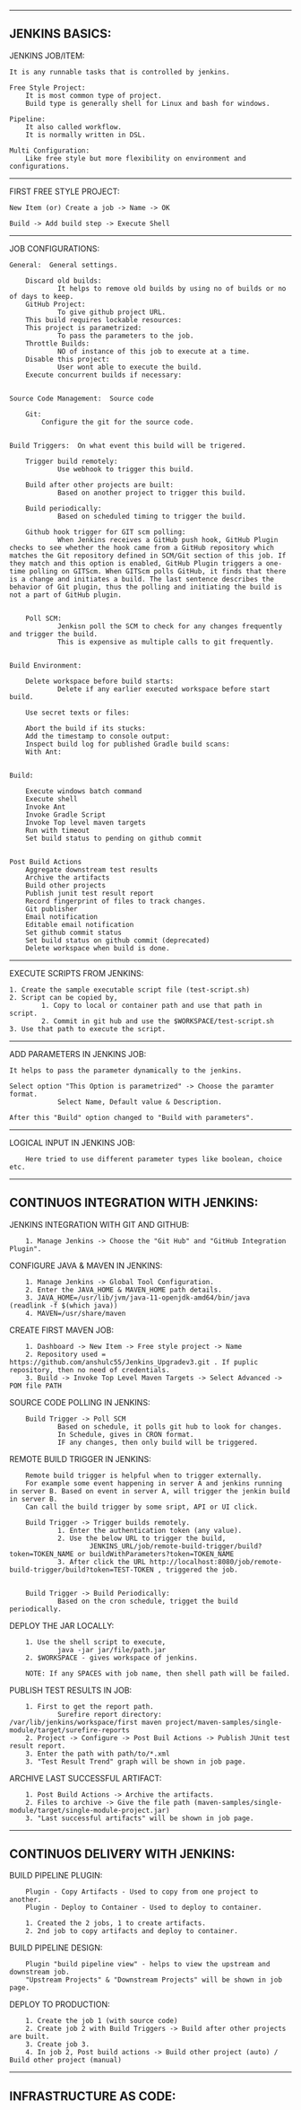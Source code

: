 
---------------------------------------------------------------------------------------------------------
JENKINS BASICS: 
---------------------------------------------------------------------------------------------------------

JENKINS JOB/ITEM: 

    It is any runnable tasks that is controlled by jenkins. 

    Free Style Project: 
        It is most common type of project. 
        Build type is generally shell for Linux and bash for windows. 
    
    Pipeline: 
        It also called workflow. 
        It is normally written in DSL. 
    
    Multi Configuration: 
        Like free style but more flexibility on environment and configurations. 

---------------------------------------------------------------------------------------------------------

FIRST FREE STYLE PROJECT: 


    New Item (or) Create a job -> Name -> OK 

    Build -> Add build step -> Execute Shell 

---------------------------------------------------------------------------------------------------------

JOB CONFIGURATIONS: 


    General:  General settings. 

        Discard old builds: 
                It helps to remove old builds by using no of builds or no of days to keep.
        GitHub Project:
                To give github project URL. 
        This build requires lockable resources: 
        This project is parametrized: 
                To pass the parameters to the job. 
        Throttle Builds: 
                NO of instance of this job to execute at a time. 
        Disable this project: 
                User wont able to execute the build. 
        Execute concurrent builds if necessary: 


    Source Code Management:  Source code

        Git: 
            Configure the git for the source code. 


    Build Triggers:  On what event this build will be trigered. 

        Trigger build remotely: 
                Use webhook to trigger this build.

        Build after other projects are built:
                Based on another project to trigger this build. 

        Build periodically:
                Based on scheduled timing to trigger the build. 

        Github hook trigger for GIT scm polling: 
                When Jenkins receives a GitHub push hook, GitHub Plugin checks to see whether the hook came from a GitHub repository which matches the Git repository defined in SCM/Git section of this job. If they match and this option is enabled, GitHub Plugin triggers a one-time polling on GITScm. When GITScm polls GitHub, it finds that there is a change and initiates a build. The last sentence describes the behavior of Git plugin, thus the polling and initiating the build is not a part of GitHub plugin.


        Poll SCM:
                Jenkisn poll the SCM to check for any changes frequently and trigger the build.
                This is expensive as multiple calls to git frequently. 


    Build Environment: 

        Delete workspace before build starts: 
                Delete if any earlier executed workspace before start build. 

        Use secret texts or files: 

        Abort the build if its stucks: 
        Add the timestamp to console output:
        Inspect build log for published Gradle build scans:
        With Ant: 


    Build: 

        Execute windows batch command 
        Execute shell 
        Invoke Ant 
        Invoke Gradle Script 
        Invoke Top level maven targets 
        Run with timeout 
        Set build status to pending on github commit 


    Post Build Actions 
        Aggregate downstream test results 
        Archive the artifacts 
        Build other projects 
        Publish junit test result report
        Record fingerprint of files to track changes.
        Git publisher
        Email notification
        Editable email notification
        Set github commit status 
        Set build status on github commit (deprecated)
        Delete workspace when build is done.


---------------------------------------------------------------------------------------------------------

EXECUTE SCRIPTS FROM JENKINS:


    1. Create the sample executable script file (test-script.sh)
    2. Script can be copied by,
            1. Copy to local or container path and use that path in script. 
            2. Commit in git hub and use the $WORKSPACE/test-script.sh 
    3. Use that path to execute the script.


---------------------------------------------------------------------------------------------------------

ADD PARAMETERS IN JENKINS JOB: 

    It helps to pass the parameter dynamically to the jenkins. 

    Select option "This Option is parametrized" -> Choose the paramter format. 
                Select Name, Default value & Description. 
    
    After this "Build" option changed to "Build with parameters".

---------------------------------------------------------------------------------------------------------

LOGICAL INPUT IN JENKINS JOB:

        Here tried to use different parameter types like boolean, choice etc. 


---------------------------------------------------------------------------------------------------------
CONTINUOS INTEGRATION WITH JENKINS: 
---------------------------------------------------------------------------------------------------------

JENKINS INTEGRATION WITH GIT AND GITHUB: 

        1. Manage Jenkins -> Choose the "Git Hub" and "GitHub Integration Plugin".
        

CONFIGURE JAVA & MAVEN IN JENKINS: 

        1. Manage Jenkins -> Global Tool Configuration. 
        2. Enter the JAVA_HOME & MAVEN_HOME path details. 
        3. JAVA_HOME=/usr/lib/jvm/java-11-openjdk-amd64/bin/java  (readlink -f $(which java))
        4. MAVEN=/usr/share/maven


CREATE FIRST MAVEN JOB: 

        1. Dashboard -> New Item -> Free style project -> Name 
        2. Repository used = https://github.com/anshulc55/Jenkins_Upgradev3.git . If puplic repository, then no need of credentials. 
        3. Build -> Invoke Top Level Maven Targets -> Select Advanced -> POM file PATH


SOURCE CODE POLLING IN JENKINS: 

        Build Trigger -> Poll SCM 
                Based on schedule, it polls git hub to look for changes. 
                In Schedule, gives in CRON format.
                IF any changes, then only build will be triggered. 


REMOTE BUILD TRIGGER IN JENKINS:

        Remote build trigger is helpful when to trigger externally. 
        For example some event happening in server A and jenkins running in server B. Based on event in server A, will trigger the jenkin build in server B. 
        Can call the build trigger by some sript, API or UI click.

        Build Trigger -> Trigger builds remotely. 
                1. Enter the authentication token (any value).
                2. Use the below URL to trigger the build, 
                        JENKINS_URL/job/remote-build-trigger/build?token=TOKEN_NAME or buildWithParameters?token=TOKEN_NAME
                3. After click the URL http://localhost:8080/job/remote-build-trigger/build?token=TEST-TOKEN , triggered the job.
        

        Build Trigger -> Build Periodically: 
                Based on the cron schedule, trigget the build periodically. 


DEPLOY THE JAR LOCALLY: 

        1. Use the shell script to execute,
                java -jar jar/file/path.jar 
        2. $WORKSPACE - gives workspace of jenkins. 

        NOTE: If any SPACES with job name, then shell path will be failed. 


PUBLISH TEST RESULTS IN JOB: 

        1. First to get the report path. 
                Surefire report directory: /var/lib/jenkins/workspace/first maven project/maven-samples/single-module/target/surefire-reports
        2. Project -> Configure -> Post Buil Actions -> Publish JUnit test result report.
        3. Enter the path with path/to/*.xml
        3. "Test Result Trend" graph will be shown in job page. 


ARCHIVE LAST SUCCESSFUL ARTIFACT: 

        1. Post Build Actions -> Archive the artifacts.
        2. Files to archive -> Give the file path (maven-samples/single-module/target/single-module-project.jar)
        3. "Last successful artifacts" will be shown in job page. 


---------------------------------------------------------------------------------------------------------
CONTINUOS DELIVERY WITH JENKINS: 
---------------------------------------------------------------------------------------------------------

BUILD PIPELINE PLUGIN: 

        Plugin - Copy Artifacts - Used to copy from one project to another. 
        Plugin - Deploy to Container - Used to deploy to container. 

        1. Created the 2 jobs, 1 to create artifacts. 
        2. 2nd job to copy artifacts and deploy to container. 

BUILD PIPELINE DESIGN: 

        Plugin "build pipeline view" - helps to view the upstream and downstream job.
        "Upstream Projects" & "Downstream Projects" will be shown in job page.

DEPLOY TO PRODUCTION: 

        1. Create the job 1 (with source code)
        2. Create job 2 with Build Triggers -> Build after other projects are built. 
        3. Create job 3.
        4. In job 2, Post build actions -> Build other project (auto) / Build other project (manual)
        
---------------------------------------------------------------------------------------------------------
INFRASTRUCTURE AS CODE: 
---------------------------------------------------------------------------------------------------------






